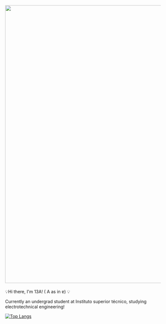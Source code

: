 <h1 align = "center"> <img src="https://github.com/FrolickingAsteroid/FrolickingAsteroid/blob/main/13A!.png" width="900px"> </h1>

💡Hi there, I'm 13A! ( A as in ɐ)  💡 

 Currently an undergrad student at Instituto superior técnico, studying electrotechnical engineering! 
  
  [![Top Langs](https://github-readme-stats.vercel.app/api/top-langs/?username=FrolickingAsteroid)](https://github.com/FrolickingAsteroid/github-readme-stats)






